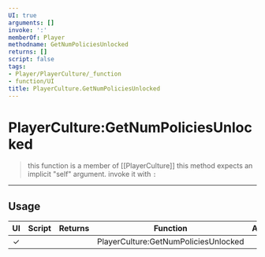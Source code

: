 ```yaml
---
UI: true
arguments: []
invoke: ':'
memberOf: Player
methodname: GetNumPoliciesUnlocked
returns: []
script: false
tags:
- Player/PlayerCulture/_function
- function/UI
title: PlayerCulture.GetNumPoliciesUnlocked
---
```

# PlayerCulture:GetNumPoliciesUnlocked
> this function is a member of [[PlayerCulture]]
> this method expects an implicit "self" argument. invoke it with `:`
-----
## Usage
|  UI | Script | Returns | Function | Arguments |
|:---:|:------:|-------:|:--------:|:---------|
|✓| ||PlayerCulture:GetNumPoliciesUnlocked||
